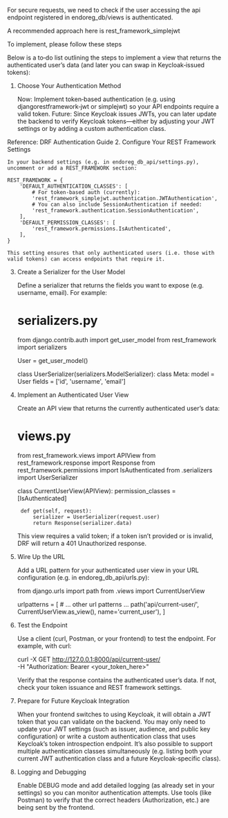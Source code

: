 For secure requests, we need to check if the user accessing the api endpoint registered in endoreg_db/views is authenticated.

A recommended approach here is rest_framework_simplejwt



To implement, please follow these steps

Below is a to‑do list outlining the steps to implement a view that returns the authenticated user’s data (and later you can swap in Keycloak‑issued tokens):
1. Choose Your Authentication Method

    Now: Implement token‑based authentication (e.g. using djangorestframework‑jwt or simplejwt) so your API endpoints require a valid token.
    Future: Since Keycloak issues JWTs, you can later update the backend to verify Keycloak tokens—either by adjusting your JWT settings or by adding a custom authentication class.

Reference: DRF Authentication Guide
2. Configure Your REST Framework Settings

    In your backend settings (e.g. in endoreg_db_api/settings.py), uncomment or add a REST_FRAMEWORK section:

    REST_FRAMEWORK = {
        'DEFAULT_AUTHENTICATION_CLASSES': [
            # For token-based auth (currently):
            'rest_framework_simplejwt.authentication.JWTAuthentication',
            # You can also include SessionAuthentication if needed:
            'rest_framework.authentication.SessionAuthentication',
        ],
        'DEFAULT_PERMISSION_CLASSES': [
            'rest_framework.permissions.IsAuthenticated',
        ],
    }

    This setting ensures that only authenticated users (i.e. those with valid tokens) can access endpoints that require it.

3. Create a Serializer for the User Model

    Define a serializer that returns the fields you want to expose (e.g. username, email). For example:

    # serializers.py
    from django.contrib.auth import get_user_model
    from rest_framework import serializers

    User = get_user_model()

    class UserSerializer(serializers.ModelSerializer):
        class Meta:
            model = User
            fields = ['id', 'username', 'email']

4. Implement an Authenticated User View

    Create an API view that returns the currently authenticated user’s data:

    # views.py
    from rest_framework.views import APIView
    from rest_framework.response import Response
    from rest_framework.permissions import IsAuthenticated
    from .serializers import UserSerializer

    class CurrentUserView(APIView):
        permission_classes = [IsAuthenticated]

        def get(self, request):
            serializer = UserSerializer(request.user)
            return Response(serializer.data)

    This view requires a valid token; if a token isn’t provided or is invalid, DRF will return a 401 Unauthorized response.

5. Wire Up the URL

    Add a URL pattern for your authenticated user view in your URL configuration (e.g. in endoreg_db_api/urls.py):

    from django.urls import path
    from .views import CurrentUserView

    urlpatterns = [
        # ... other url patterns ...
        path('api/current-user/', CurrentUserView.as_view(), name='current_user'),
    ]

6. Test the Endpoint

    Use a client (curl, Postman, or your frontend) to test the endpoint. For example, with curl:

    curl -X GET http://127.0.0.1:8000/api/current-user/ \
         -H "Authorization: Bearer <your_token_here>"

    Verify that the response contains the authenticated user’s data. If not, check your token issuance and REST framework settings.

7. Prepare for Future Keycloak Integration

    When your frontend switches to using Keycloak, it will obtain a JWT token that you can validate on the backend.
    You may only need to update your JWT settings (such as issuer, audience, and public key configuration) or write a custom authentication class that uses Keycloak’s token introspection endpoint.
    It’s also possible to support multiple authentication classes simultaneously (e.g. listing both your current JWT authentication class and a future Keycloak‑specific class).

8. Logging and Debugging

    Enable DEBUG mode and add detailed logging (as already set in your settings) so you can monitor authentication attempts.
    Use tools (like Postman) to verify that the correct headers (Authorization, etc.) are being sent by the frontend.